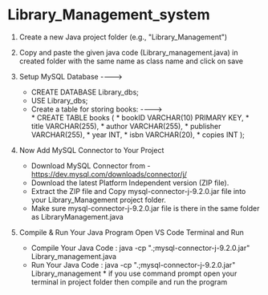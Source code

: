 # Library_Management_system

1. Create a new Java project folder (e.g., "Library_Management")

2. Copy and paste the given java code (Library_management.java) in created folder with the same name as class name and click on save

3. Setup MySQL Database 
---->
     * CREATE DATABASE Library_dbs;
     * USE Library_dbs;
   * Create a table for storing books:
     ---->    
              * CREATE TABLE books (
              * bookID VARCHAR(10) PRIMARY KEY,
              * title VARCHAR(255),
              * author VARCHAR(255),
              * publisher VARCHAR(255),
              * year INT,
              * isbn VARCHAR(20),
              * copies INT  );

  4. Now Add MySQL Connector to Your Project

     * Download MySQL Connector from - https://dev.mysql.com/downloads/connector/j/
     * Download the latest Platform Independent version (ZIP file).
     * Extract the ZIP file and Copy mysql-connector-j-9.2.0.jar file into your Library_Management project folder.
     * Make sure mysql-connector-j-9.2.0.jar file is there in the same folder as LibraryManagement.java

  5.  Compile & Run Your Java Program
      Open VS Code Terminal and Run
         * Compile Your Java Code : java -cp ".;mysql-connector-j-9.2.0.jar" Library_management.java
         * Run Your Java Code     : java -cp ".;mysql-connector-j-9.2.0.jar" Library_management
     * if you use command prompt open your terminal in project folder then compile and run the program
       
     
           



  





